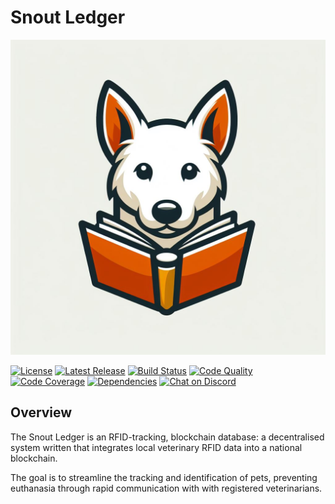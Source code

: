 # Snout Ledger

![Snout Ledger Logo](logo.jpeg)

[![License](https://img.shields.io/badge/license-MIT-blue.svg)](LICENSE)
[![Latest Release](https://img.shields.io/github/release/FinOrr/snout-ledger.svg)](https://github.com/FinOrr/snout-ledger/releases)
[![Build Status](https://img.shields.io/github/workflow/status/FinOrr/snout-ledger/CI?logo=github-actions&label=build)](https://github.com/FinOrr/snout-ledger/actions)
[![Code Quality](https://img.shields.io/codacy/grade/FinOrr/snout-ledger?logo=codacy)](https://www.codacy.com/gh/FinOrr/snout-ledger/dashboard)
[![Code Coverage](https://img.shields.io/codecov/c/github/FinOrr/snout-ledger?logo=codecov)](https://codecov.io/gh/FinOrr/snout-ledger)
[![Dependencies](https://img.shields.io/librariesio/github/FinOrr/snout-ledger?logo=dependabot)](https://libraries.io/github/FinOrr/snout-ledger)
[![Chat on Discord](https://img.shields.io/discord/your-discord-server-id?logo=discord)](https://discord.gg/your-discord-invite)

## Overview

The Snout Ledger is an RFID-tracking, blockchain database: a decentralised system written that integrates local veterinary RFID data into a national blockchain. 

The goal is to streamline the tracking and identification of pets, preventing euthanasia through rapid communication with with registered veterinarians.
